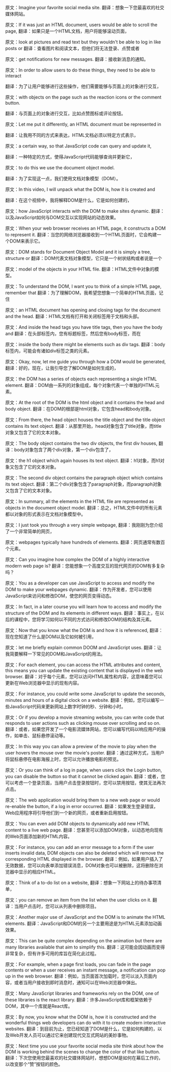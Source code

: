 原文：Imagine your favorite social media site.
翻译：想象一下您最喜欢的社交媒体网站。

原文：If it was just an HTML document, users would be able to scroll the page,
翻译：如果只是一个HTML文档，用户将能够滚动页面，

原文：look at pictures and read text but they wouldn't be able to log in like posts or
翻译：查看图片和阅读文本，但他们将无法登录、点赞或者

原文：get notifications for new messages.
翻译：接收新消息的通知。

原文：In order to allow users to do these things, they need to be able to interact

翻译：为了让用户能够进行这些操作，他们需要能够与页面上的对象进行交互，

原文：with objects on the page such as the reaction icons or the comment button.

翻译：与页面上的对象进行交互，比如点赞图标或评论按钮。

原文：Let me put it differently, an HTML document must be represented in

翻译：让我用不同的方式来表达，HTML文档必须以特定方式表示，

原文：a certain way, so that JavaScript code can query and update it,

翻译：一种特定的方式，使得JavaScript代码能够查询并更新它，

原文：to do this we use the document object model.

翻译：为了实现这一点，我们使用文档对象模型（DOM）。

原文：In this video, I will unpack what the DOM is, how it is created and

翻译：在这个视频中，我将解释DOM是什么，它是如何创建的，

原文：how JavaScript interacts with the DOM to make sites dynamic.
翻译：以及JavaScript如何与DOM交互以实现网站的动态效果。

原文：When your web browser receives an HTML page, it constructs a DOM to represent it.
翻译：当您的网络浏览器接收到一个HTML页面时，它会构建一个DOM来表示它。

原文：DOM stands for Document Object Model and it is simply a tree, structure or
翻译：DOM代表文档对象模型，它只是一个树状结构或者说是一个

原文：model of the objects in your HTML file.
翻译：HTML文件中对象的模型。

原文：To understand the DOM, I want you to think of a simple HTML page, remember that
翻译：为了理解DOM，我希望您想象一个简单的HTML页面，记住

原文：an HTML document has opening and closing tags for the document and the head.
翻译：HTML文档有打开和关闭标签用于文档和头部。

原文：And inside the head tags you have title tags, then you have the body and
翻译：在头部标签内，您有标题标签，然后您有body标签，而在

原文：inside the body there might be elements such as div tags.
翻译：body标签内，可能会有诸如div标签之类的元素。

原文：Okay, now, let me guide you through how a DOM would be generated,
翻译：好的，现在，让我引导您了解DOM是如何生成的，

原文：the DOM has a series of objects each representing a single HTML element.
翻译：DOM由一系列的对象组成，每个对象代表一个单独的HTML元素。

原文：At the root of the DOM is the html object and it contains the head and body object.
翻译：在DOM的根部是html对象，它包含head和body对象。

原文：From there, the head object houses the title object and the title object contains its text object.
翻译：从那里开始，head对象包含了title对象，而title对象又包含了它的文本对象。

原文：The body object contains the two div objects, the first div houses,
翻译：body对象包含了两个div对象，第一个div包含了，

原文：the h1 object which again houses its text object.
翻译：h1对象，而h1对象又包含了它的文本对象。

原文：The second div object contains the paragraph object which contains its text object.
翻译：第二个div对象包含了paragraph对象，而paragraph对象又包含了它的文本对象。

原文：In summary, all the elements in the HTML file are represented as objects in the document object model.
翻译：总之，HTML文件中的所有元素都以对象的形式表示在文档对象模型中。

原文：I just took you through a very simple webpage,
翻译：我刚刚为您介绍了一个非常简单的网页，

原文：webpages typically have hundreds of elements.
翻译：网页通常有数百个元素。

原文：Can you imagine how complex the DOM of a highly interactive modern web page is?
翻译：您能想象一个高度交互的现代网页的DOM有多复杂吗？

原文：You as a developer can use JavaScript to access and modify the DOM to make your webpages dynamic.
翻译：作为开发者，您可以使用JavaScript来访问和修改DOM，使您的网页变得动态。

原文：In fact, in a later course you will learn how to access and modify the structure of the DOM and its elements in different ways.
翻译：事实上，在以后的课程中，您将学习如何以不同的方式访问和修改DOM的结构及其元素。

原文：Now that you know what the DOM is and how it is referenced,
翻译：现在您知道了什么是DOM以及它如何被引用，

原文：let me briefly explain common DOOM and JavaScript uses.
翻译：让我简要解释一下常见的DOM和JavaScript的用法。

原文：For each element, you can access the HTML attributes and content, this means you can update the existing content that is displayed in the web browser.
翻译：对于每个元素，您可以访问HTML属性和内容，这意味着您可以更新在Web浏览器中显示的现有内容。

原文：For instance, you could write some JavaScript to update the seconds, minutes and hours of a digital clock on a website.
翻译：例如，您可以编写一些JavaScript代码来更新网站上数字时钟的秒、分钟和小时。

原文：Or if you develop a movie streaming website, you can write code that responds to user actions such as clicking mouse over scrolling and so on.
翻译：或者，如果您开发了一个电影流媒体网站，您可以编写代码以响应用户的操作，如单击、鼠标悬停滚动等。

原文：In this way you can allow a preview of the movie to play when the user hovers the mouse over the movie's poster.
翻译：通过这种方式，当用户将鼠标悬停在电影海报上时，您可以允许播放电影的预览。

原文：Or you can think of a log in page, when users click the Login button, you can disable the button so that it cannot be clicked again.
翻译：或者，您可以考虑一个登录页面，当用户点击登录按钮时，您可以禁用按钮，使其无法再次点击。

原文：The web application would bring them to a new web page or would re-enable the button, if a log in error occurred.
翻译：如果发生登录错误，Web应用程序将引导他们到一个新的网页，或者重新启用按钮。

原文：You can even add DOM objects to dynamically add new HTML content to a live web page.
翻译：您甚至可以添加DOM对象，以动态地向现有的Web页面添加新的HTML内容。

原文：For instance, you can add an error message to a form if the user inserts invalid data, DOM objects can also be deleted which will remove the corresponding HTML displayed in the browser.
翻译：例如，如果用户插入了无效数据，您可以向表单添加错误消息，DOM对象也可以被删除，这将删除在浏览器中显示的相应HTML。

原文：Think of a to-do list on a website,
翻译：想象一下网站上的待办事项清单，

原文：you can remove an item from the list when the user clicks on it.
翻译：当用户点击时，您可以从列表中删除项目。

原文：Another major use of JavaScript and the DOM is to animate the HTML elements.
翻译：JavaScript和DOM的另一个主要用途是为HTML元素添加动画效果。

原文：This can be quite complex depending on the animation but there are many libraries available that aim to simplify this.
翻译：这可能会因动画而变得非常复杂，但有许多可用的库旨在简化此过程。

原文：For example, when a page first loads, you can fade in the page contents or when a user receives an instant message, a notification can pop up in the web browser.
翻译：例如，当页面首次加载时，您可以淡入页面内容，或者当用户接收到即时消息时，通知可以在Web浏览器中弹出。

原文：Many JavaScript libraries and frameworks rely on the DOM, one of these libraries is the react library.
翻译：许多JavaScript库和框架依赖于DOM，其中一个库就是React库。

原文：By now, you know what the DOM is, how it is constructed and the wonderful things web developers can do with it to create modern interactive websites.
翻译：到目前为止，您已经知道了DOM是什么，它是如何构建的，以及Web开发人员可以通过它来创建现代交互式网站的美妙事物。

原文：Next time you use your favorite social media site think about how the DOM is working behind the scenes to change the color of that like button.
翻译：下次您使用您最喜欢的社交媒体网站时，想想DOM是如何在幕后工作的，以改变那个“赞”按钮的颜色。
